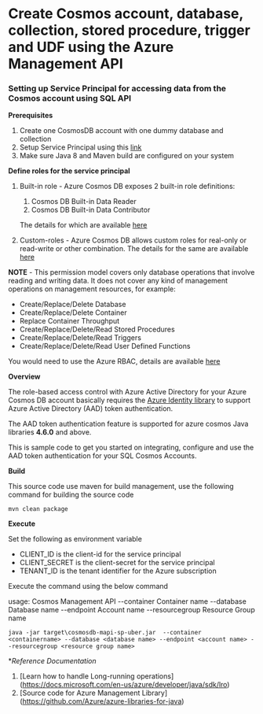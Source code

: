 # Create Cosmos account, database, collection, stored procedure, trigger and UDF using the Azure Management API

### **Setting up Service Principal for accessing data from the Cosmos account using SQL API**

**Prerequisites** 
1. Create one CosmosDB account with one dummy database and collection
2. Setup Service Principal using this [link](https://docs.microsoft.com/en-us/azure/active-directory/develop/howto-create-service-principal-portal)
3. Make sure Java 8 and Maven build are configured on your system 

**Define roles for the service principal**

1. Built-in role - Azure Cosmos DB exposes 2 built-in role definitions:
   1. Cosmos DB Built-in Data Reader
   2. Cosmos DB Built-in Data Contributor

    The details for which are available [here](https://docs.microsoft.com/en-us/azure/cosmos-db/how-to-setup-rbac#built-in-role-definitions) 

2. Custom-roles - Azure Cosmos DB allows custom roles for real-only or read-write or other combination. The details for the same are available [here](https://docs.microsoft.com/en-us/azure/cosmos-db/how-to-setup-rbac#role-definitions)

__NOTE__ - This permission model covers only database operations that involve reading and writing data. It does not cover any kind of management operations on management resources, for example:
* Create/Replace/Delete Database
* Create/Replace/Delete Container
* Replace Container Throughput
* Create/Replace/Delete/Read Stored Procedures
* Create/Replace/Delete/Read Triggers
* Create/Replace/Delete/Read User Defined Functions

You would need to use the Azure RBAC, details are available [here](https://docs.microsoft.com/en-us/azure/cosmos-db/how-to-setup-rbac#permission-model)

**Overview**

The role-based access control with Azure Active Directory for your Azure Cosmos DB account basically requires the [Azure Identity library](https://docs.microsoft.com/en-us/java/api/overview/azure/identity-readme?view=azure-java-stable) to support Azure Active Directory (AAD) token authentication. 

The AAD token authentication feature is supported for azure cosmos Java libraries **4.6.0** and above. 

This is sample code to get you started on integrating, configure and use the AAD token authentication for your SQL Cosmos Accounts.

**Build**

This source code use maven for build management, use the following command for building the source code

`mvn clean package`

**Execute**

Set the following as environment variable
* CLIENT_ID is the client-id for the service principal
* CLIENT_SECRET is the client-secret for the service principal
* TENANT_ID is the tenant identifier for the Azure subscription

Execute the command using the below command

usage: Cosmos Management API
--container <arg>       Container name
--database <arg>        Database name
--endpoint <arg>        Account name
--resourcegroup <arg>   Resource Group name

`java -jar target\cosmosdb-mapi-sp-uber.jar  --container <containername> --database <database name> --endpoint <account name> --resourcegroup <resource group name> `


**Reference Documentation*
1. [Learn how to handle Long-running operations] (https://docs.microsoft.com/en-us/azure/developer/java/sdk/lro)
2. [Source code for Azure Management Library] (https://github.com/Azure/azure-libraries-for-java)